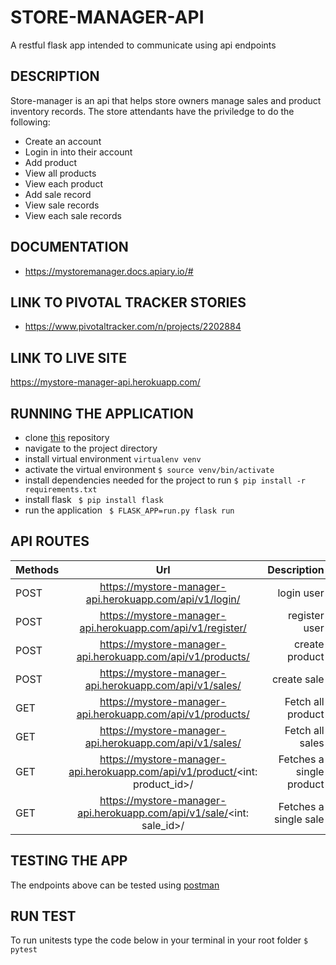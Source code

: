 

# STORE-MANAGER-API
A restful  flask app intended to communicate using api endpoints

## DESCRIPTION
Store-manager is an api that helps store owners manage sales and product inventory records.
The store attendants have the priviledge to do the following:
- Create an  account
- Login in into their account
- Add product
- View all products
- View each product
- Add sale record
- View  sale records
- View each sale records

## DOCUMENTATION
- https://mystoremanager.docs.apiary.io/#

## LINK TO PIVOTAL TRACKER STORIES
- https://www.pivotaltracker.com/n/projects/2202884



## LINK TO LIVE SITE
https://mystore-manager-api.herokuapp.com/

## RUNNING THE APPLICATION
- clone [this](https://github.com/kelvinrandu/store-manager-api.git) repository
- navigate to the project directory
- install virtual environment
```virtualenv venv ```
- activate the virtual environment
```$ source venv/bin/activate```
- install dependencies needed for the project to run
``` $ pip install -r requirements.txt ```
- install flask
``` $ pip install flask```
- run the application
``` $ FLASK_APP=run.py flask run```

## API ROUTES

| Methods        | Url          | Description |
| ------------- |:-------------:| -----:|
| POST   | https://mystore-manager-api.herokuapp.com/api/v1/login/      |  login user      | 
| POST   | https://mystore-manager-api.herokuapp.com/api/v1/register/          |  register user         |
| POST   | https://mystore-manager-api.herokuapp.com/api/v1/products/        |  create product      | 
| POST   | https://mystore-manager-api.herokuapp.com/api/v1/sales/           |  create sale         | 
| GET     | https://mystore-manager-api.herokuapp.com/api/v1/products/       |  Fetch all product   |       
| GET     | https://mystore-manager-api.herokuapp.com/api/v1/sales/          |  Fetch all sales     |      
| GET     | https://mystore-manager-api.herokuapp.com/api/v1/product/<int: product_id>/ |  Fetches a single product   |
| GET     | https://mystore-manager-api.herokuapp.com/api/v1/sale/<int: sale_id>/  |  Fetches a single sale   |


## TESTING THE APP
 The endpoints above can be tested  using [postman](https://www.getpostman.com/)

## RUN TEST
To run unitests type the code below in your terminal in your root folder
``` $ pytest ```